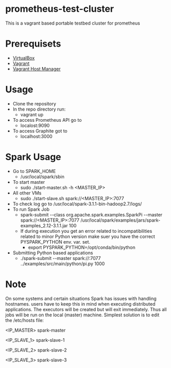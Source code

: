# prometheus-test-cluster
This is a vagrant based portable testbed cluster for prometheus

# Prerequisets
* [VirtualBox](https://www.virtualbox.org/)
* [Vagrant](https://www.vagrantup.com/)
* [Vagrant Host Manager](https://github.com/devopsgroup-io/vagrant-hostmanager)

# Usage
* Clone the repository
* In the repo directory run:
  * vagrant up
* To access Prometheus API go to
  * localost:9090
* To access Graphite got to
  * localhost:3000
# Spark Usage
* Go to SPARK_HOME
  * /usr/local/spark/sbin
* To start master
  * sudo ./start-master.sh -h <MASTER_IP>
* All other VMs
  * sudo ./start-slave.sh spark://<MASTER_IP>:7077
* To check log go to /usr/local/spark-3.1.1-bin-hadoop2.7/logs/
* To run Spark Job
    * spark-submit --class org.apache.spark.examples.SparkPi --master spark://<MASTER_IP>:7077 /usr/local/spark/examples/jars/spark-examples_2.12-3.1.1.jar 100
    * If during execution you get an error related to incompatibilities related to minor Python version
    make suer you have the correct PYSPARK_PYTHON env. var.  set.
        * export PYSPARK_PYTHON=/opt/conda/bin/python
* Submitting Python based applications
    * ./spark-submit --master spark://<master>:7077 ../examples/src/main/python/pi.py 1000


# Note

On some systems and certain situations Spark has issues with handling hostnames. users have to keep this in mind when 
executing distributed applications. The executors will be created but will exit immediately. Thus all jobs will be run on the
local (master) machine. Simplest solution is to edit the /etc/hosts file:


<IP_MASTER>  spark-master

<IP_SLAVE_1> spark-slave-1

<IP_SLAVE_2> spark-slave-2

<IP_SLAVE_3> spark-slave-3

